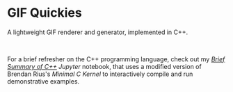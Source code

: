 # GIF Quickies
A lightweight GIF renderer and generator, implemented in C++.

<br>

For a brief refresher on the C++ programming language, check out my [*Brief Summary of C++*](brief_summary_of_cpp.ipynb) *Jupyter* notebook, that uses a modified version of Brendan Rius's *Minimal C Kernel* to interactively compile and run demonstrative examples.
